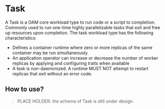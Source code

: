 # Task

A Task is a OAM core workload type to run code or a script to completion. Commonly used to run one-time highly parallelizable tasks that exit and free up resources upon completion. The task workload type has the following characteristics:

- Defines a container runtime where zero or more replicas of the same container may be run simultaneously.
- An application operator can increase or decrease the number of worker replicas by applying and configuring traits when available
- A task is non-daemonized. A runtime MUST NOT attempt to restart replicas that exit without an error code.

## How to use?

> PLACE HOLDER: the schema of Task is still under design.